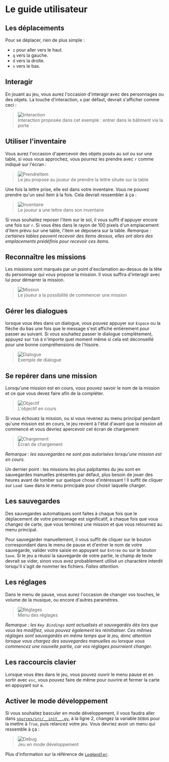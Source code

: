 # Le guide utilisateur

## Les déplacements

Pour se déplacer, rien de plus simple :
- `z` pour aller vers le haut.
- `q` vers la gauche.
- `d` vers la droite.
- `s` vers le bas.

## Interagir

En jouant au jeu, vous aurez l'occasion d'interagir avec des personnages ou des objets.
La touche d'interaction, `e` par défaut, devrait s'afficher comme ceci :

> ![Interaction](../exemples/user_guide_1.png) \
> Interaction proposée dans cet exemple : entrer dans le bâtiment via la porte

## Utiliser l'inventaire

Vous aurez l'occasion d'apercevoir des objets posés au sol ou sur une table, si vous vous approchez, vous pourrez les prendre avec `r` comme indiqué sur l'écran :

> ![PrendreItem](../exemples/user_guide_2.png) \
> Le jeu propose au joueur de prendre la lettre située sur la table

Une fois la lettre prise, elle est dans votre inventaire. Vous ne pouvez prendre qu'un seul item à la fois. Cela devrait ressembler à ça :

> ![Inventaire](../exemples/user_guide_3.png) \
> Le joueur a une lettre dans son inventaire

Si vous souhaitez reposer l'item sur le sol, il vous suffit d'appuyer encore une fois sur `r`. Si vous êtes dans le rayon de 100 pixels d'un emplacement d'item prévu sur une table, l'item se déposera sur la table.
*Remarque : certaines tables peuvent recevoir des items dessus, elles ont alors des emplacements prédéfinis pour recevoir ces items.*

## Reconnaître les missions

Les missions sont marqués par un point d'exclamation au-dessus de la tête du personnage qui vous propose la mission. Il vous suffira d'interagir avec lui pour démarrer la mission.

> ![Mission](../exemples/user_guide_4.png) \
> Le joueur a la possibilité de commencer une mission

## Gérer les dialogues

lorsque vous êtes dans un dialogue, vous pouvez appuyer sur `Espace` ou la flèche du bas une fois que le message s'est affiché entièrement pour passer au suivant.
Si vous souhaitez passer le dialogue complètement, appuyez sur `Tab` à n'importe quel moment même si cela est déconseillé pour une bonne compréhensions de l'hisoire.

> ![Dialogue](../exemples/user_guide_5.png) \
> Exemple de dialogue

## Se repérer dans une mission

Lorsqu'une mission est en cours, vous pouvez savoir le nom de la mission et ce que vous devez faire afin de la compléter.

> ![Objectif](../exemples/user_guide_6.png) \
> L'objectif en cours

Si vous échouez la mission, ou si vous revenez au menu principal pendant qu'une mission est en cours, le jeu revient à l'état d'avant que la mission ait commencé et vous devriez apercevoir cet écran de chargement

> ![Chargement](../exemples/user_guide_7.png) \
> Écran de chargement

*Remarque : les sauvegardes ne sont pas autorisées lorsqu'une mission est en cours.*

Un dernier point : les missions les plus palpitantes du jeu sont en sauvegardes manuelles présentes par défaut, plus besoin de jouer des heures avant de tomber sur quelque chose d'intéressant ! Il suffit de cliquer sur `Load Game` dans le menu principale pour choisir laquelle charger.

## Les sauvegardes

Des sauvegardes automatiques sont faites à chaque fois que le déplacement de votre personnage est significatif, à chaque fois que vous changez de carte, que vous terminez une mission et que vous retournez au menu principal.

Pour sauvegarder manuellement, il vous suffit de cliquer sur le bouton correspondant dans le menu de pause et d'entrer le nom de votre sauvegarde, valider votre saisie en appuyant sur `Entrée` ou sur le bouton `Save`. Si le jeu a réussi la sauvegarde de votre partie, le champ de texte devrait se vider, sinon vous avez probablement utilisé un charactère interdit lorsqu'il s'agit de nommer les fichiers. *Faites attention.*

## Les réglages

Dans le menu de pause, vous aurez l'occasion de changer vos touches, le volume de la musique, ou encore d'autres paramètres.

> ![Réglages](../exemples/user_guide_8.png) \
> Menu des réglages

*Remarque : les `Key Bindings` sont actualisés et sauvegardés dès lors que vous les modifiez, vous pouvez également les réinitialiser. Ces mêmes réglages sont sauvegardés en même temps que le jeu, donc attention lorsque vous chargez des sauvegardes manuelles ou lorsque vous commencez une nouvelle partie, car vos réglages pourraient changer.*

## Les raccourcis clavier

Lorsque vous êtes dans le jeu, vous pouvez ouvrir le menu pause et en sortir avec `esc`, vous pouvez faire de même pour ouvrire et fermer la carte en appuyant sur `m`.

## Activer le mode développement

Si vous souhaitez basculer en mode développement, il vous faudra aller dans [`sources/src/__init__.py`](../sources/src/__init__.py), à la ligne 2, changez la variable `DEBUG` pour la mettre à *`True`*, puis relancez votre jeu. Vous devriez avoir un menu qui ressemble à ça :

> ![Debug](../exemples/user_guide_9.png) \
> Jeu en mode développement

Plus d'information sur la référence de [`LogHandler`](utils/log_handler.md).

